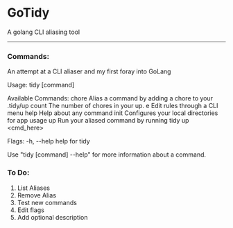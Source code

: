 # GoTidy

A golang CLI aliasing tool

--------------------------------------------------------------------
### Commands:
An attempt at a CLI aliaser and my first foray into GoLang

Usage:
  tidy [command]

Available Commands:
  chore       Alias a command by adding a chore to your .tidy/up
  count       The number of chores in your up.
  e           Edit rules through a CLI menu
  help        Help about any command
  init        Configures your local directories for app usage
  up          Run your aliased command by running tidy up <cmd_here>


Flags:
  -h, --help   help for tidy

Use "tidy [command] --help" for more information about a command.

### To Do:

1. List Aliases
2. Remove Alias
3. Test new commands
4. Edit flags
5. Add optional description

